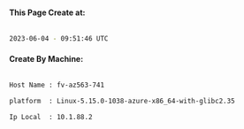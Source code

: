 
   
#### This Page Create at:

```bash

2023-06-04 - 09:51:46 UTC

```

#### Create By Machine:

```bash

Host Name : fv-az563-741

platform  : Linux-5.15.0-1038-azure-x86_64-with-glibc2.35

Ip Local  : 10.1.88.2

```

